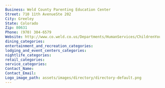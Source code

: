 ```yaml
---
Business: Weld County Parenting Education Center
Street: 710 11th AvenueSte 202
City: Greeley
State: Colorado
Zip: 80631
Phone: (970) 304-6579
Website: http://www.co.weld.co.us/Departments/HumanServices/ChildrenYouthandFamilyServices/ChildWelfareServices/ParentingEducationCenter.html
dining_categories: 
entertainment_and_recreation_categories: 
lodging_and_event_centers_categories: 
nightlife_categories: 
retail_categories: 
service_categories: 
Contact_Name: 
Contact_Email: 
Logo_image_path: assets/images/directory/directory-default.png
---
```

